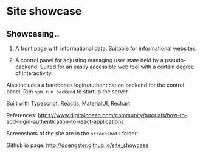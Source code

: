 
# Site showcase

## Showcasing..

1. A front page with informational data. Suitable for informational websites.

2. A control panel for adjusting managing user state held by a pseudo-backend. Suited for an easily accessible web tool with a certain degree of interactivity.

Also includes a barebones login/authentication backend for the control panel. Run `npm run backend` to startup the server


Built with Typescript, Reactjs, MaterialUI, Rechart

References: https://www.digitalocean.com/community/tutorials/how-to-add-login-authentication-to-react-applications

Screenshots of the site are in the `screenshots` folder.

Github io page: http://ddengster.github.io/site_showcase
